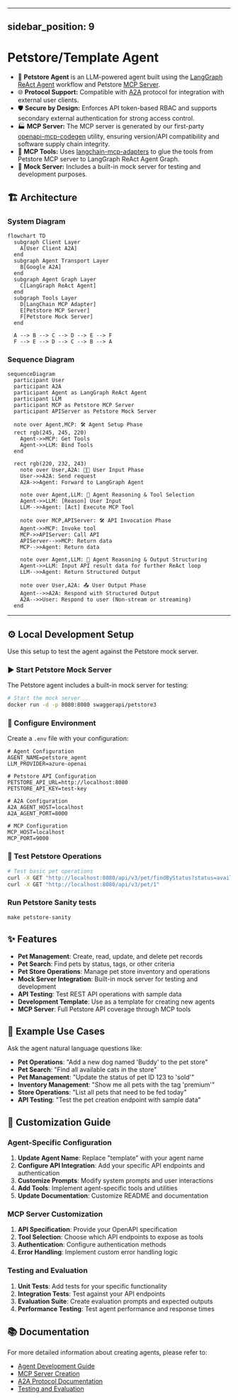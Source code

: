 
---
sidebar_position: 9
---

# Petstore/Template Agent

- 🤖 **Petstore Agent** is an LLM-powered agent built using the [LangGraph ReAct Agent](https://langchain-ai.github.io/langgraph/agents/agents/) workflow and Petstore [MCP Server](https://modelcontextprotocol.io/introduction).
- 🌐 **Protocol Support:** Compatible with [A2A](https://github.com/google/A2A) protocol for integration with external user clients.
- 🛡️ **Secure by Design:** Enforces API token-based RBAC and supports secondary external authentication for strong access control.
- 🏭 **MCP Server:** The MCP server is generated by our first-party [openapi-mcp-codegen](https://github.com/cnoe-io/openapi-mcp-codegen/tree/main) utility, ensuring version/API compatibility and software supply chain integrity.
- 🔌 **MCP Tools:** Uses [langchain-mcp-adapters](https://github.com/langchain-ai/langchain-mcp-adapters) to glue the tools from Petstore MCP server to LangGraph ReAct Agent Graph.
- 🧪 **Mock Server:** Includes a built-in mock server for testing and development purposes.

## 🏗️ Architecture

### System Diagram

```mermaid
flowchart TD
  subgraph Client Layer
    A[User Client A2A]
  end
  subgraph Agent Transport Layer
    B[Google A2A]
  end
  subgraph Agent Graph Layer
    C[LangGraph ReAct Agent]
  end
  subgraph Tools Layer
    D[LangChain MCP Adapter]
    E[Petstore MCP Server]
    F[Petstore Mock Server]
  end

  A --> B --> C --> D --> E --> F
  F --> E --> D --> C --> B --> A
```

### Sequence Diagram

```mermaid
sequenceDiagram
  participant User
  participant A2A
  participant Agent as LangGraph ReAct Agent
  participant LLM
  participant MCP as Petstore MCP Server
  participant APIServer as Petstore Mock Server

  note over Agent,MCP: 🛠️ Agent Setup Phase
  rect rgb(245, 245, 220)
    Agent->>MCP: Get Tools
    Agent->>LLM: Bind Tools
  end

  rect rgb(220, 232, 243)
    note over User,A2A: 🧑‍💻 User Input Phase
    User->>A2A: Send request
    A2A->>Agent: Forward to LangGraph Agent

    note over Agent,LLM: 🧠 Agent Reasoning & Tool Selection
    Agent->>LLM: [Reason] User Input
    LLM-->>Agent: [Act] Execute MCP Tool

    note over MCP,APIServer: 🛠️ API Invocation Phase
    Agent->>MCP: Invoke tool
    MCP->>APIServer: Call API
    APIServer-->>MCP: Return data
    MCP-->>Agent: Return data

    note over Agent,LLM: 🧠 Agent Reasoning & Output Structuring
    Agent->>LLM: Input API result data for further ReAct loop
    LLM-->>Agent: Return Structured Output

    note over User,A2A: 📤 User Output Phase
    Agent-->>A2A: Respond with Structured Output
    A2A-->>User: Respond to user (Non-stream or streaming)
  end
```

---

## ⚙️ Local Development Setup

Use this setup to test the agent against the Petstore mock server.

### ▶️ Start Petstore Mock Server

The Petstore agent includes a built-in mock server for testing:

```bash
# Start the mock server
docker run -d -p 8080:8080 swaggerapi/petstore3
```

### 🔑 Configure Environment

Create a `.env` file with your configuration:

```env
# Agent Configuration
AGENT_NAME=petstore_agent
LLM_PROVIDER=azure-openai

# Petstore API Configuration
PETSTORE_API_URL=http://localhost:8080
PETSTORE_API_KEY=test-key

# A2A Configuration
A2A_AGENT_HOST=localhost
A2A_AGENT_PORT=8000

# MCP Configuration
MCP_HOST=localhost
MCP_PORT=9000
```

### 🚀 Test Petstore Operations

```bash
# Test basic pet operations
curl -X GET "http://localhost:8080/api/v3/pet/findByStatus?status=available"
curl -X GET "http://localhost:8080/api/v3/pet/1"
```

### Run Petstore Sanity tests

```
make petstore-sanity
```

## ✨ Features

- **Pet Management**: Create, read, update, and delete pet records
- **Pet Search**: Find pets by status, tags, or other criteria
- **Pet Store Operations**: Manage pet store inventory and operations
- **Mock Server Integration**: Built-in mock server for testing and development
- **API Testing**: Test REST API operations with sample data
- **Development Template**: Use as a template for creating new agents
- **MCP Server**: Full Petstore API coverage through MCP tools

## 🎯 Example Use Cases

Ask the agent natural language questions like:

- **Pet Operations**: "Add a new dog named 'Buddy' to the pet store"
- **Pet Search**: "Find all available cats in the store"
- **Pet Management**: "Update the status of pet ID 123 to 'sold'"
- **Inventory Management**: "Show me all pets with the tag 'premium'"
- **Store Operations**: "List all pets that need to be fed today"
- **API Testing**: "Test the pet creation endpoint with sample data"

## 🎯 Customization Guide

### Agent-Specific Configuration

1. **Update Agent Name**: Replace "template" with your agent name
2. **Configure API Integration**: Add your specific API endpoints and authentication
3. **Customize Prompts**: Modify system prompts and user interactions
4. **Add Tools**: Implement agent-specific tools and utilities
5. **Update Documentation**: Customize README and documentation

### MCP Server Customization

1. **API Specification**: Provide your OpenAPI specification
2. **Tool Selection**: Choose which API endpoints to expose as tools
3. **Authentication**: Configure authentication methods
4. **Error Handling**: Implement custom error handling logic

### Testing and Evaluation

1. **Unit Tests**: Add tests for your specific functionality
2. **Integration Tests**: Test against your API endpoints
3. **Evaluation Suite**: Create evaluation prompts and expected outputs
4. **Performance Testing**: Test agent performance and response times

## 📚 Documentation

For more detailed information about creating agents, please refer to:

- [Agent Development Guide](../development/agent-development.md)
- [MCP Server Creation](../tools-utils/mcp-server-creation.md)
- [A2A Protocol Documentation](../architecture/a2a-protocol.md)
- [Testing and Evaluation](../evaluations/agent-evaluation.md)
